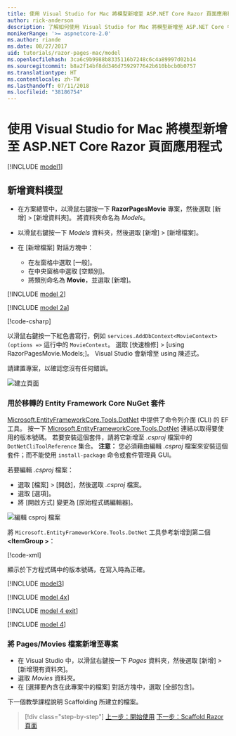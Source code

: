 ```yaml
---
title: 使用 Visual Studio for Mac 將模型新增至 ASP.NET Core Razor 頁面應用程式
author: rick-anderson
description: 了解如何使用 Visual Studio for Mac 將模型新增至 ASP.NET Core 中的 Razor 頁面應用程式。
monikerRange: '>= aspnetcore-2.0'
ms.author: riande
ms.date: 08/27/2017
uid: tutorials/razor-pages-mac/model
ms.openlocfilehash: 3ca6c9b9988b8335116b7248c6c4a89997d02b14
ms.sourcegitcommit: b8a2f14bf8dd346d7592977642b610bbcb0b0757
ms.translationtype: HT
ms.contentlocale: zh-TW
ms.lasthandoff: 07/11/2018
ms.locfileid: "38186754"
---
```

# <a name="add-a-model-to-an-aspnet-core-razor-pages-app-with-visual-studio-for-mac"></a>使用 Visual Studio for Mac 將模型新增至 ASP.NET Core Razor 頁面應用程式

[!INCLUDE [model1](../../includes/RP/model1.md)]

## <a name="add-a-data-model"></a>新增資料模型

* 在方案總管中，以滑鼠右鍵按一下 **RazorPagesMovie** 專案，然後選取 [新增] > [新增資料夾]。 將資料夾命名為 *Models*。
* 以滑鼠右鍵按一下 *Models* 資料夾，然後選取 [新增] > [新增檔案]。
* 在 [新增檔案] 對話方塊中：

  * 在左窗格中選取 [一般]。
  * 在中央窗格中選取 [空類別]。
  * 將類別命名為 **Movie**，並選取 [新增]。

[!INCLUDE [model 2](../../includes/RP/model2.md)]

[!INCLUDE [model 2a](../../includes/RP/model2a.md)]

[!code-csharp[](../../tutorials/razor-pages/razor-pages-start/sample/RazorPagesMovie/Startup.cs?name=snippet_ConfigureServices2&highlight=3-6)]

以滑鼠右鍵按一下紅色書寫行，例如 `services.AddDbContext<MovieContext>(options =>` 這行中的 `MovieContext`。 選取 [快速檢修] > [using RazorPagesMovie.Models;]。 Visual Studio 會新增至 using 陳述式。

請建置專案，以確認您沒有任何錯誤。

![建立頁面](model/red.png)

### <a name="entity-framework-core-nuget-packages-for-migrations"></a>用於移轉的 Entity Framework Core NuGet 套件

[Microsoft.EntityFrameworkCore.Tools.DotNet](https://www.nuget.org/packages/Microsoft.EntityFrameworkCore.Tools.DotNet) 中提供了命令列介面 (CLI) 的 EF 工具。 按一下 [Microsoft.EntityFrameworkCore.Tools.DotNet](https://www.nuget.org/packages/Microsoft.EntityFrameworkCore.Tools.DotNet) 連結以取得要使用的版本號碼。 若要安裝這個套件，請將它新增至 *.csproj* 檔案中的 `DotNetCliToolReference` 集合。 **注意：** 您必須藉由編輯 *.csproj* 檔案來安裝這個套件；而不能使用 `install-package` 命令或套件管理員 GUI。

若要編輯 *.csproj* 檔案：

* 選取 [檔案] > [開啟]，然後選取 *.csproj* 檔案。
* 選取 [選項]。
* 將 [開啟方式] 變更為 [原始程式碼編輯器]。

![編輯 csproj 檔案](model/csproj.png)

將 `Microsoft.EntityFrameworkCore.Tools.DotNet` 工具參考新增到第二個 **\<ItemGroup >**：

[!code-xml[](../../tutorials/razor-pages/razor-pages-start/snapshot_cli_sample/RazorPagesMovie/RazorPagesMovie.cli.csproj?highlight=10)]

顯示於下方程式碼中的版本號碼，在寫入時為正確。

[!INCLUDE [model3](../../includes/RP/model3.md)]

[!INCLUDE [model 4x](../../includes/RP/model4x.md)]

[!INCLUDE [model 4 exit](../../includes/RP/model4exit.md)]

[!INCLUDE [model 4](../../includes/RP/model4.md)]

### <a name="add-the-pagesmovies-files-to-the-project"></a>將 Pages/Movies 檔案新增至專案

* 在 Visual Studio 中，以滑鼠右鍵按一下 *Pages* 資料夾，然後選取 [新增] > [新增現有資料夾]。
* 選取 *Movies* 資料夾。
* 在 [選擇要內含在此專案中的檔案] 對話方塊中，選取 [全部包含]。

下一個教學課程說明 Scaffolding 所建立的檔案。

> [!div class="step-by-step"]
> [上一步：開始使用](xref:tutorials/razor-pages-mac/razor-pages-start)
> [下一步：Scaffold Razor 頁面](xref:tutorials/razor-pages-mac/page)
